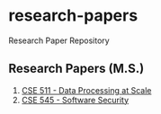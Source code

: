 # research-papers

Research Paper Repository

## Research Papers (M.S.)

1. [CSE 511 - Data Processing at Scale](./CSE-511-Data-Processing-at-Scale.pdf)
2. [CSE 545 - Software Security](./CSE-545-Software-Security.pdf)
